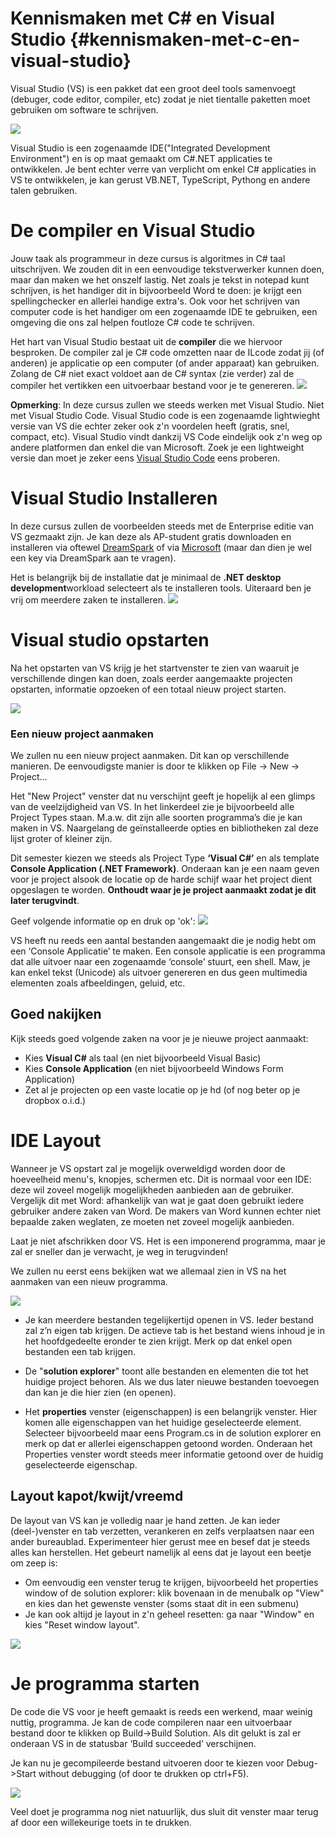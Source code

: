 # Kennismaken met C# en Visual Studio {#kennismaken-met-c-en-visual-studio}
Visual Studio (VS) is een pakket dat een groot deel tools samenvoegt (debuger, code editor, compiler, etc) zodat je niet tientalle paketten moet gebruiken om software te schrijven.

![](/assets/0_intro/vslogo.png)

Visual Studio is een zogenaamde IDE("Integrated Development Environment") en is op maat gemaakt om C#.NET applicaties te ontwikkelen. Je bent echter verre van verplicht om enkel C# applicaties in VS te ontwikkelen, je kan gerust VB.NET, TypeScript, Pythong en andere talen gebruiken.

# De compiler en Visual Studio
Jouw taak als programmeur in deze cursus is algoritmes in C# taal uitschrijven. We zouden dit in een eenvoudige tekstverwerker kunnen doen, maar dan maken we het onszelf lastig. Net zoals je tekst in notepad kunt schrijven, is het handiger dit in bijvoorbeeld Word te doen: je krijgt een spellingchecker en allerlei handige extra's. Ook voor het schrijven van computer code is het handiger om een zogenaamde IDE te gebruiken, een omgeving die ons zal helpen foutloze C# code te schrijven.

Het hart van Visual Studio bestaat uit de **compiler** die we hiervoor besproken. De compiler zal je C# code omzetten naar de ILcode  zodat jij (of anderen) je applicatie op een computer (of ander apparaat) kan gebruiken. Zolang de C# niet exact voldoet aan de C# syntax (zie verder) zal de compiler het vertikken een uitvoerbaar bestand voor je te genereren. 
![](/assets/0_intro/compilereenvoudig.png)

**Opmerking**: In deze cursus zullen we steeds werken met Visual Studio. Niet met Visual Studio Code. Visual Studio code is een zogenaamde lightwieght versie van VS die echter zeker ook z'n voordelen heeft (gratis, snel, compact, etc). Visual Studio vindt dankzij VS Code eindelijk ook z'n weg op andere platformen dan enkel die van Microsoft. Zoek je een lightweight versie dan moet je zeker eens [Visual Studio Code](https://code.visualstudio.com/) eens proberen.

# Visual Studio Installeren
In deze cursus zullen de voorbeelden steeds met de Enterprise editie van VS gezmaakt zijn. Je kan deze als AP-student gratis downloaden en installeren via oftewel [DreamSpark](http://dreamspark.ap.be) of via [Microsoft](https://www.visualstudio.com/thank-you-downloading-visual-studio-imagine/?sku=Enterprise&rel=15) (maar dan dien je wel een key via DreamSpark aan te vragen).

Het is belangrijk bij de installatie dat je minimaal de **.NET desktop development**workload selecteert als te installeren tools. Uiteraard ben je vrij om meerdere zaken te installeren. 
![](/assets/0_intro/vsinstall.png)

# Visual studio opstarten

Na het opstarten van VS krijg je het startvenster te zien van waaruit je verschillende dingen kan doen, zoals eerder aangemaakte projecten opstarten, informatie opzoeken of een totaal nieuw project starten.

![](/assets/0_intro/vsstart.png)

### Een nieuw project aanmaken 

We zullen nu een nieuw project aanmaken. Dit kan op verschillende manieren. De eenvoudigste manier is door te klikken op File -&gt; New -&gt; Project…

Het "New Project" venster dat nu verschijnt geeft je hopelijk al een glimps van de veelzijdigheid van VS. In het linkerdeel zie je bijvoorbeeld alle Project Types staan. M.a.w. dit zijn alle soorten programma’s die je kan maken in VS. Naargelang de geïnstalleerde opties en bibliotheken zal deze lijst groter of kleiner zijn.

Dit semester kiezen we steeds als Project Type **‘Visual C#’** en als template **Console Application (.NET Framework)**. Onderaan kan je een naam geven voor je project alsook de locatie op de harde schijf waar het project dient opgeslagen te worden. **Onthoudt waar je je project aanmaakt zodat je dit later terugvindt**.

Geef volgende informatie op en druk op 'ok':
![](/assets/0_intro/vsproject.png)


VS heeft nu reeds een aantal bestanden aangemaakt die je nodig hebt om een ‘Console Applicatie’ te maken. 
Een console applicatie is een programma dat alle uitvoer naar een zogenaamde ‘console’ stuurt, een shell. Maw, je kan enkel tekst (Unicode) als uitvoer genereren en dus geen multimedia elementen zoals afbeeldingen, geluid, etc.

## Goed nakijken
Kijk steeds goed volgende zaken na voor je je nieuwe project aanmaakt:
*	Kies **Visual C#** als taal (en niet bijvoorbeeld Visual Basic)
*	Kies **Console Application** (en niet bijvoorbeeld Windows Form Application)
*	Zet al je projecten op een vaste locatie op je hd (of nog beter op je dropbox o.i.d.)



# IDE Layout
Wanneer je VS opstart zal je mogelijk overweldigd worden door de hoeveelheid menu's, knopjes, schermen etc. Dit is normaal voor een IDE: deze wil zoveel mogelijk mogelijkheden aanbieden aan de gebruiker. Vergelijk dit met Word: afhankelijk van wat je gaat doen gebruikt iedere gebruiker andere zaken van Word. De makers van Word kunnen echter niet bepaalde zaken weglaten, ze moeten net zoveel mogelijk aanbieden. 

Laat je niet afschrikken door VS. Het is een imponerend programma, maar je zal er sneller dan je verwacht, je weg in terugvinden!

We zullen nu eerst eens bekijken wat we allemaal zien in VS na het aanmaken van een nieuw programma.

![](/assets/0_intro/vside.png)

* Je kan meerdere bestanden tegelijkertijd openen in VS. Ieder bestand zal z’n eigen tab krijgen. De actieve tab is het bestand wiens inhoud je in het hoofdgedeelte eronder te zien krijgt. Merk op dat enkel open bestanden een tab krijgen.

* De "**solution explorer**" toont alle bestanden en elementen die tot het huidige project behoren. Als we dus later nieuwe bestanden toevoegen dan kan je die hier zien (en openen).

* Het **properties** venster (eigenschappen) is een belangrijk venster. Hier komen alle eigenschappen van het huidige geselecteerde element. Selecteer bijvoorbeeld maar eens Program.cs in de solution explorer en merk op dat er allerlei eigenschappen getoond worden. Onderaan het Properties venster wordt steeds meer informatie getoond over de huidig geselecteerde eigenschap.

## Layout kapot/kwijt/vreemd
De layout van VS kan je volledig naar je hand zetten. Je kan ieder (deel-)venster en tab verzetten, verankeren en zelfs verplaatsen naar een ander bureaublad. Experimenteer hier gerust mee en besef dat je steeds alles kan herstellen. Het gebeurt namelijk al eens dat je layout een beetje om zeep is:

* Om eenvoudig een venster terug te krijgen, bijvoorbeeld het properties window of de solution explorer: klik bovenaan in de menubalk op "View" en kies dan het gewenste venster (soms staat dit in een submenu)
* Je kan ook altijd je layout in z'n geheel resetten: ga naar "Window" en kies "Reset window layout".

![](/assets/0_intro/vsreset.png)

# Je programma starten 
De code die VS voor je heeft gemaakt is reeds een werkend, maar weinig nuttig, programma. Je kan de code compileren naar een uitvoerbaar bestand door te klikken op Build-&gt;Build Solution. Als dit gelukt is zal er onderaan VS in de statusbar ‘Build succeeded’ verschijnen.

Je kan nu je gecompileerde bestand uitvoeren door te kiezen voor Debug-&gt;Start without debugging (of door te drukken op ctrl+F5).

![](/assets/0_intro/vscmd.png)

Veel doet je programma nog niet natuurlijk, dus sluit dit venster maar terug af door een willekeurige toets in te drukken.